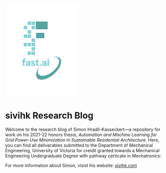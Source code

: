 ![Image of fast.ai logo](images/logo.png)

# sivihk Research Blog

Welcome to the research blog of Simon Hradil-Kasseckert—a repository for work on his 2021-22 honors thesis, *Automation and Machine Learning for Grid Power-Use Minimization in Sustainable Residential Architecture*. Here, you can find all deliverables submitted to the Department of Mechanical Engineering, University of Victoria for creidit granted towards a Mechanical Engineering Undergraduate Degree with pathway certicate in Mechatronics:

For more information about Simon, visist his website: [sivihk.com](https://sivihk.com)
